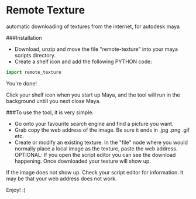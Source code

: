# Remote Texture
automatic downloading of textures from the internet, for autodesk maya

###Installation

* Download, unzip and move the file "remote-texture" into your maya scripts directory.
* Create a shelf icon and add the following PYTHON code:

``` python
import remote_texture
```

You're done!

Click your shelf icon when you start up Maya, and the tool will run in the background untill you next close Maya.

###To use the tool, it is very simple.

* Go onto your favourite search engine and find a picture you want. 
* Grab copy the web address of the image. Be sure it ends in .jpg .png .gif etc.
* Create or modify an existing texture. In the "file" node where you would normally place a local image as the texture, paste the web address. OPTIONAL: If you open the script editor you can see the download happening. Once downloaded your texture will show up.

If the image does not show up. Check your script editor for information. It may be that your web address does not work.

Enjoy! :)
